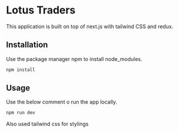 # Lotus Traders

This application is built on top of next.js with tailwind CSS and redux.

## Installation

Use the package manager npm to install node_modules.

```bash
npm install
```

## Usage

Use the below comment o run the app locally.

```bash
npm run dev
```

Also used tailwind css for stylings
